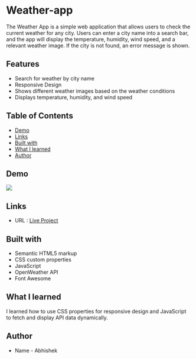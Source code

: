 # Weather-app

The Weather App is a simple web application that allows users to check the current weather for any city. Users can enter a city name into a search bar, and the app will display the temperature, humidity, wind speed, and a relevant weather image. If the city is not found, an error message is shown.

## Features
- Search for weather by city name
- Responsive Design
- Shows different weather images based on the weather conditions
- Displays temperature, humidity, and wind speed

## Table of Contents

- [Demo](#demo)
- [Links](#links)
- [Built with](#built-with)
- [What I learned](#what-i-learned)
- [Author](#author)

## Demo

![](quote-generator.png)

## Links
- URL : [Live Project](https://abhi1226l.github.io/Weather-app/)

## Built with

- Semantic HTML5 markup
- CSS custom properties
- JavaScript
- OpenWeather API
- Font Awesome

## What I learned

I learned how to use CSS properties for responsive design and JavaScript to fetch and display API data dynamically.

 ## Author

- Name - Abhishek


